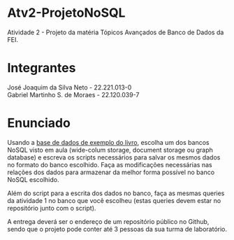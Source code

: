 # Atv2-ProjetoNoSQL
Atividade 2 - Projeto da matéria Tópicos Avançados de Banco de Dados da FEI.

# Integrantes
José Joaquim da Silva Neto - 22.221.013-0 <br>
Gabriel Martinho S. de Moraes - 22.120.039-7

# Enunciado
Usando a [base de dados de exemplo do livro](https://db-book.com/university-lab-dir/sample_tables-dir/index.html), escolha um dos bancos NoSQL visto em aula (wide-colum storage, document storage ou graph database) e escreva os scripts necessários para salvar os mesmos dados no formato do banco escolhido. Faça as modificações necessárias nas relações dos dados para armazenar da melhor forma possível no banco NoSQL escolhido.

Além do script para a escrita dos dados no banco, faça as mesmas queries da atividade 1 no banco que você escolheu (estas queries devem estar no repositório junto com o script).

A entrega deverá ser o endereço de um repositório público no Github, sendo que o projeto pode conter até 3 pessoas da sua turma de laboratório.
